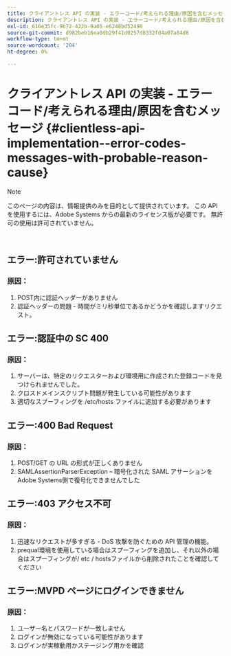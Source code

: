 ```yaml
---
title: クライアントレス API の実装 - エラーコード/考えられる理由/原因を含むメッセージ
description: クライアントレス API の実装 - エラーコード/考えられる理由/原因を含むメッセージ
exl-id: 616e35fc-9b72-422b-9a05-e6248bd52490
source-git-commit: d982beb16ea0db29f41d0257d8332fd4a07a84d8
workflow-type: tm+mt
source-wordcount: '204'
ht-degree: 0%

---
```


# クライアントレス API の実装 - エラーコード/考えられる理由/原因を含むメッセージ {#clientless-api-implementation--error-codes-messages-with-probable-reason-cause}

>[!NOTE]
>
>このページの内容は、情報提供のみを目的として提供されています。 この API を使用するには、Adobe Systems からの最新のライセンス版が必要です。 無許可の使用は許可されていません。

</br>


## エラー:許可されていません

### 原因：

1. POST内に認証ヘッダーがありません
1. 認証ヘッダーの問題 - 時間がミリ秒単位であるかどうかを確認しますリクエスト。

## エラー:認証中の SC 400

### 原因：

1. サーバーは、特定のリクエスターおよび環境用に作成された登録コードを見つけられませんでした。
1. クロスドメインスクリプト問題が発生している可能性があります
1. 適切なスプーフィングを /etc/hosts ファイルに追加する必要があります

## エラー:400 Bad Request

### 原因：

1. POST/GET の URL の形式が正しくありません
1. SAMLAssertionParserException – 暗号化された SAML アサーションをAdobe Systems側で復号化できませんでした

## エラー:403 アクセス不可

### 原因：

1. 迅速なリクエストが多すぎる - DoS 攻撃を防ぐための API 管理の機能。
2. prequal環境を使用している場合はスプーフィングを追加し、それ以外の場合はスプーフィングが/ etc / hostsファイルから削除されたことを確認してください

## エラー:MVPD ページにログインできません

### 原因：

1. ユーザー名とパスワードが一致しません
2. ログインが無効になっている可能性があります
3. ログインが実稼動用かステージング用かを確認


<!--

## Related Information

- [Clientless API Reference](/help/authentication/rest-api-reference.md)

-->
